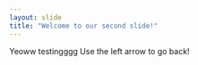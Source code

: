 ```yaml
---
layout: slide
title: "Welcome to our second slide!"
---
```

Yeoww testingggg
Use the left arrow to go back!
